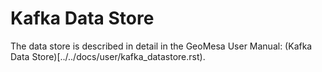 # Kafka Data Store

The data store is described in detail in the GeoMesa User Manual: (Kafka Data Store)[../../docs/user/kafka_datastore.rst).